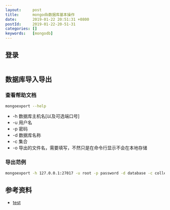 ```yaml
---
layout:     post
title:      mongodb数据库基本操作
date:       2019-01-22 20:51:31 +0800
postId:     2019-01-22-20-51-31
categories: []
keywords:   [mongodb]
---
```


## 登录

```bash

```

## 数据库导入导出

### 查看帮助文档

```bash
mongoexport --help
```

* -h 数据库主机名[以及可选端口号]
* -u 用户名
* -p 密码
* -d 数据库名称
* -c 集合
* -o 导出的文件名，需要填写，不然只是在命令行显示不会在本地存储

### 导出范例
```bash
mongoexport -h 127.0.0.1:27017 -u root -p password -d database -c collection -o ./collection_backup.json
```



## 参考资料

* [test](test.html)
